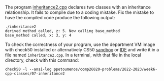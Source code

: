 The program [inheritance2.cpp](inheritance2.cpp) declares two classes with an
inheritance relationship. It fails to compile due to a coding mistake. Fix the
mistake to have the compiled code produce the following output:
```shell
./inheritance2
derived method called, z: 5. Now calling base_method
base_method called, x: 3, y: 4
```

To check the correctness of your program, use the department VM image with check50 installed or alternatively CS50 [sandbox](sandbox.cs50.io)
or [IDE](ide.cs50.io) and write it in a file named `inheritance2.cpp`. In a
terminal, with that file in the local directory, check with this command:
```shell
check50 -l --ansi-log ppetoumenos/comp26020-problems/2022-2023/week6-cpp-classes/07-inheritance2
```
